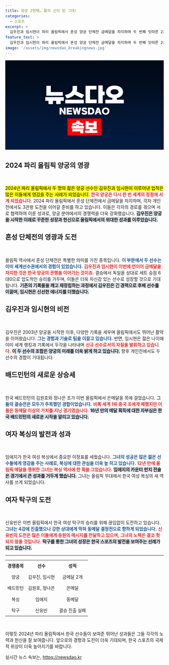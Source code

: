 ```yaml
---
title: 양궁 2연패… 활의 신이 된 그대!
categories:
  - 스포츠
excerpt: >
  김우진과 임시현이 파리 올림픽에서 혼성 양궁 단체전 금메달을 차지하며 두 번째 잇따른 2관왕에 올랐습니다. 이로써 한국 양궁은 또 하나의 영광을 기록하며, 다음 개인전에서도 금메달 도전을 예고합니다.
feature_text: >
  김우진과 임시현이 파리 올림픽에서 혼성 양궁 단체전 금메달을 차지하며 두 번째 잇따른 2관왕에 올랐습니다. 이로써 한국 양궁은 또 하나의 영광을 기록하며, 다음 개인전에서도 금메달 도전을 예고합니다.
image: '/assets/img/newsdao_breakingnews.jpg'
---
```


<p><img src="/assets/img/newsdao_breakingnews.jpg" alt="implanttips 속보" /></p>

<h2 data-ke-size="size26">2024 파리 올림픽 양궁의 영광</h2>

<p data-ke-size="size16">&nbsp;</p>  

<p><mark>2024년 파리 올림픽에서 두 명의 젊은 양궁 선수인 김우진과 임시현이 이루어낸 업적은 많은 이들에게 영감을 주는 사례가 되었습니다.</mark> <b><span style="color: #ee2323;">한국 양궁은 다시 한 번 세계의 정점에 서게 되었습니다.</span></b> 2024 파리 올림픽에서 혼성 단체전에서 금메달을 차지하며, 각자 개인전에서도 3관왕 도전을 이어갈 준비를 하고 있습니다. 이들은 각자의 경로를 겪으며 서로 협력하여 이룬 성과로, 양궁 분야에서의 경쟁력을 더욱 강화했습니다. <b><span style="background-color: #21538527;">김우진은 양궁을 시작한 이래로 꾸준한 성장과 헌신으로 올림픽에서의 위대한 성과를 이루었습니다.</span></b></p>

<h2 data-ke-size="size26">혼성 단체전의 영광과 도전</h2>

<p data-ke-size="size16">&nbsp;</p>  

<p>올림픽 역사에서 혼성 단체전은 특별한 의미를 가진 종목입니다. <b><span style="color: #1a5490;">이 부문에서 두 선수는 이미 세계선수권에서의 경험이 있었습니다.</span></b> <b><span style="color: #ee2323;">김우진과 임시현이 이번에 연이어 금메달을 차지한 것은 한국 양궁의 관행을 이어가는 것이죠.</span></b> 결승에서 독일을 상대로 세트 승점 6대0으로 압도적인 승리를 거두며, 이들은 더욱 자신감 있는 선수로 성장할 것으로 기대됩니다. <b><span style="background-color: #21538527;">기존의 기록들을 깨고 재정립하는 과정에서 김우진은 긴 경력으로 후배 선수를 이끌며, 임시현은 신선한 에너지를 더했습니다.</span></b></p>

<h2 data-ke-size="size26">김우진과 임시현의 비전</h2>

<p data-ke-size="size16">&nbsp;</p>  

<p>김우진은 2003년 양궁을 시작한 이후, 다양한 기록을 세우며 올림픽에서도 뛰어난 활약을 이어왔습니다. <b><span style="color: #1a5490;">그는 경험과 기술로 팀을 이끌고 있습니다.</span></b> 반면, 임시현은 젊은 나이에 이미 세계 랭킹과 기록에서 두각을 나타내며 <b><span style="color: #ee2323;">신규 선수로서의 자질을 발휘하고 있습니다.</span></b> <b><span style="background-color: #21538527;">이 두 선수의 조합은 양궁의 미래를 더욱 밝게 하고 있습니다.</span></b> 향후 개인전에서도 두 선수의 경합이 기대됩니다.</p>

<h2 data-ke-size="size26">배드민턴의 새로운 상승세</h2>

<p data-ke-size="size16">&nbsp;</p>  

<p>한국 배드민턴의 김원호와 정나은 조가 이번 올림픽에서 은메달을 목에 걸었습니다. <b><span style="color: #1a5490;">그들의 결승전은 모두가 주목했던 경합이었습니다.</span></b> <b><span style="color: #ee2323;">비록 세계 1위 중국 조에게 패했지만 이들은 동메달 이상의 가치를 지닌 경기였습니다.</span></b> <b><span style="background-color: #21538527;">16년 만의 메달 획득에 대한 자부심은 한국 배드민턴의 새로운 시작을 알리고 있습니다.</span></b></p>

<h2 data-ke-size="size26">여자 복싱의 발전과 성과</h2>

<p data-ke-size="size16">&nbsp;</p>  

<p>임애지가 한국 여성 복싱에서 중요한 이정표를 세웠습니다. <b><span style="color: #1a5490;">그녀의 성공은 많은 젊은 선수들에게 영감을 주는 사례로, 복싱에 대한 관심을 더욱 높 히고 있습니다.</span></b> <b><span style="color: #ee2323;">12년 만에 올림픽 메달을 쟁취한 그녀는 복싱 역사에 한 획을 그었습니다.</span></b> <b><span style="background-color: #21538527;">임애지의 카운터 펀치 전술은 경기에서 큰 성과를 거두게 했습니다.</span></b> 그녀는 올림픽 무대에서 한국 여성 복싱의 새 역사를 쓰게 되었습니다.</p>

<h2 data-ke-size="size26">여자 탁구의 도전</h2>

<p data-ke-size="size16">&nbsp;</p>  

<p>신유빈은 이번 올림픽에서 한국 여성 탁구의 승리를 위해 끊임없이 도전하고 있습니다. <b><span style="color: #1a5490;">그녀는 4강에 진출했으나 강한 상대에게 막혀 동메달 결정전으로 향하게 되었습니다.</span></b> <b><span style="color: #ee2323;">신유빈의 도전은 많은 이들에게 응원의 메시지를 전달하고 있으며, 그녀의 노력은 결코 헛되지 않을 것입니다.</span></b> <b><span style="background-color: #21538527;">탁구를 통한 그녀의 성장은 한국 스포츠의 발전을 보여주는 선례가 되고 있습니다.</span></b></p>

<hr>

<table style="width: 100%; border-collapse: collapse;"> 
 <tbody> 
 <tr> 
 <td style="text-align: center; height: 30px;"><b>경쟁종목</b></td> 
 <td style="text-align: center; height: 30px;"><b>선수</b></td> 
 <td style="text-align: center; height: 30px;"><b>성적</b></td> 
 </tr> 
 <tr> 
 <td style="text-align: center; height: 30px;">양궁</td> 
 <td style="text-align: center; height: 30px;">김우진, 임시현</td> 
 <td style="text-align: center; height: 30px;">금메달 2개</td> 
 </tr> 
 <tr> 
 <td style="text-align: center; height: 30px;">배드민턴</td> 
 <td style="text-align: center; height: 30px;">김원호, 정나은</td> 
 <td style="text-align: center; height: 30px;">은메달</td> 
 </tr> 
 <tr> 
 <td style="text-align: center; height: 30px;">복싱</td> 
 <td style="text-align: center; height: 30px;">임애지</td> 
 <td style="text-align: center; height: 30px;">동메달</td> 
 </tr> 
 <tr> 
 <td style="text-align: center; height: 30px;">탁구</td> 
 <td style="text-align: center; height: 30px;">신유빈</td> 
 <td style="text-align: center; height: 30px;">결승 진출 실패</td> 
 </tr> 
 </tbody> 
</table> 

<p data-ke-size="size16">&nbsp;</p>  

<p>이렇듯 2024년 파리 올림픽에서 한국 선수들이 보여준 뛰어난 성과들은 그들 각각의 노력과 헌신을 잘 보여줍니다. 앞으로의 경향과 도전이 더욱 기대되며, 한국 스포츠의 국제적 위상이 더욱 높아지기를 바랍니다.</p>
실시간 뉴스 속보는, <a href="https://newsdao.kr" rel="dofollow">https://newsdao.kr</a>


